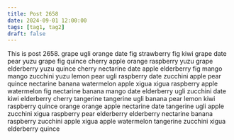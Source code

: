```yaml
---
title: Post 2658
date: 2024-09-01 12:00:00
tags: [tag1, tag2]
draft: false
---
```

This is post 2658.
grape
ugli
orange
date
fig
strawberry
fig
kiwi
grape
date
pear
yuzu
grape
fig
quince
cherry
apple
orange
raspberry
yuzu
grape
elderberry
yuzu
quince
cherry
nectarine
date
apple
elderberry
fig
mango
mango
zucchini
yuzu
lemon
pear
ugli
raspberry
date
zucchini
apple
pear
quince
nectarine
banana
watermelon
apple
xigua
xigua
raspberry
apple
watermelon
fig
nectarine
banana
mango
date
elderberry
ugli
zucchini
date
kiwi
elderberry
cherry
tangerine
tangerine
ugli
banana
pear
lemon
kiwi
raspberry
quince
orange
orange
apple
nectarine
date
tangerine
ugli
apple
zucchini
xigua
raspberry
pear
elderberry
elderberry
nectarine
banana
raspberry
zucchini
apple
xigua
apple
watermelon
tangerine
zucchini
xigua
elderberry
quince
